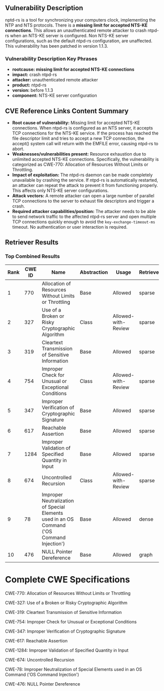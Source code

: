 ## Vulnerability Description
nptd-rs is a tool for synchronizing your computers clock, implementing the NTP and NTS protocols. There is a **missing limit for accepted NTS-KE connections**. This allows an unauthenticated remote attacker to crash ntpd-rs when an NTS-KE server is configured. Non NTS-KE server configurations, such as the default ntpd-rs configuration, are unaffected. This vulnerability has been patched in version 1.1.3.

### Vulnerability Description Key Phrases
- **rootcause:** **missing limit for accepted NTS-KE connections**
- **impact:** crash ntpd-rs
- **attacker:** unauthenticated remote attacker
- **product:** ntpd-rs
- **version:** before 1.1.3
- **component:** NTS-KE server configuration

## CVE Reference Links Content Summary
- **Root cause of vulnerability:** Missing limit for accepted NTS-KE connections. When ntpd-rs is configured as an NTS server, it accepts TCP connections for the NTS-KE service. If the process has reached the file descriptor limit and tries to accept a new TCP connection, the accept() system call will return with the EMFILE error, causing ntpd-rs to abort.
- **Weaknesses/vulnerabilities present:** Resource exhaustion due to unlimited accepted NTS-KE connections. Specifically, the vulnerability is categorized as CWE-770: Allocation of Resources Without Limits or Throttling.
- **Impact of exploitation:** The ntpd-rs daemon can be made completely unavailable by crashing the service. If ntpd-rs is automatically restarted, an attacker can repeat the attack to prevent it from functioning properly. This affects only NTS-KE server configurations.
- **Attack vectors:** A remote attacker can open a large number of parallel TCP connections to the server to exhaust file descriptors and trigger a crash.
- **Required attacker capabilities/position:** The attacker needs to be able to send network traffic to the affected ntpd-rs server and open multiple TCP connections quickly enough to avoid the `key-exchange-timeout-ms` timeout. No authentication or user interaction is required.

## Retriever Results

### Top Combined Results

| Rank | CWE ID | Name | Abstraction | Usage  | Retrievers | Individual Scores |
|------|--------|------|-------------|-------|------------|-------------------|
| 1 | 770 | Allocation of Resources Without Limits or Throttling | Base | Allowed | sparse | 0.361 |
| 2 | 327 | Use of a Broken or Risky Cryptographic Algorithm | Class | Allowed-with-Review | sparse | 0.330 |
| 3 | 319 | Cleartext Transmission of Sensitive Information | Base | Allowed | sparse | 0.321 |
| 4 | 754 | Improper Check for Unusual or Exceptional Conditions | Class | Allowed-with-Review | sparse | 0.320 |
| 5 | 347 | Improper Verification of Cryptographic Signature | Base | Allowed | sparse | 0.318 |
| 6 | 617 | Reachable Assertion | Base | Allowed | sparse | 0.315 |
| 7 | 1284 | Improper Validation of Specified Quantity in Input | Base | Allowed | sparse | 0.314 |
| 8 | 674 | Uncontrolled Recursion | Class | Allowed-with-Review | sparse | 0.314 |
| 9 | 78 | Improper Neutralization of Special Elements used in an OS Command ('OS Command Injection') | Base | Allowed | dense | 0.412 |
| 10 | 476 | NULL Pointer Dereference | Base | Allowed | graph | 0.002 |



# Complete CWE Specifications

CWE-770: Allocation of Resources Without Limits or Throttling

CWE-327: Use of a Broken or Risky Cryptographic Algorithm

CWE-319: Cleartext Transmission of Sensitive Information

CWE-754: Improper Check for Unusual or Exceptional Conditions

CWE-347: Improper Verification of Cryptographic Signature

CWE-617: Reachable Assertion

CWE-1284: Improper Validation of Specified Quantity in Input

CWE-674: Uncontrolled Recursion

CWE-78: Improper Neutralization of Special Elements used in an OS Command ('OS Command Injection')

CWE-476: NULL Pointer Dereference